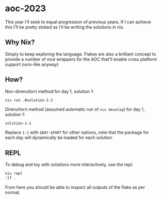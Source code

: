 # aoc-2023

This year I'll seek to equal progression of previous years. If I can achieve this I'll be pretty stoked as I'll be writing the solutions in nix.

## Why Nix?

Simply to keep exploring the language. Flakes are also a brilliant concept to provide a number of nice wrappers for the AOC that'll enable cross platform support (unix-like anyway)

## How?

Non-direnv/lorri method for day 1, solution 1:

```shell
nix run .#solution-1-1
```

Direnv/lorri method (assumed automatic run of `nix develop`) for day 1, solution 1:

```sh
solution-1-1
```

Replace `1-1` with `$DAY-$PART` for other options, note that the package
for each day will dynamically be loaded for each solution

## REPL

To debug and toy with solutions more interactively, use the repl:

```sh
nix repl
:lf .
```

From here you should be able to inspect all outputs of the flake as per
normal.
